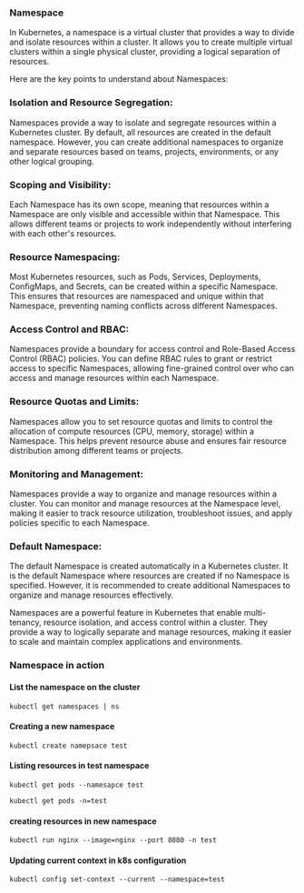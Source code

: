 ### **Namespace**
In Kubernetes, a namespace is a virtual cluster that provides a way to divide and isolate resources within a cluster. It allows you to create multiple virtual clusters within a single physical cluster, providing a logical separation of resources.

Here are the key points to understand about Namespaces:

### **Isolation and Resource Segregation:**
Namespaces provide a way to isolate and segregate resources within a Kubernetes cluster. By default, all resources are created in the default namespace. However, you can create additional namespaces to organize and separate resources based on teams, projects, environments, or any other logical grouping.

### **Scoping and Visibility:**
Each Namespace has its own scope, meaning that resources within a Namespace are only visible and accessible within that Namespace. This allows different teams or projects to work independently without interfering with each other's resources.

### **Resource Namespacing:**
Most Kubernetes resources, such as Pods, Services, Deployments, ConfigMaps, and Secrets, can be created within a specific Namespace. This ensures that resources are namespaced and unique within that Namespace, preventing naming conflicts across different Namespaces.

### **Access Control and RBAC:**
Namespaces provide a boundary for access control and Role-Based Access Control (RBAC) policies. You can define RBAC rules to grant or restrict access to specific Namespaces, allowing fine-grained control over who can access and manage resources within each Namespace.

### **Resource Quotas and Limits:**
Namespaces allow you to set resource quotas and limits to control the allocation of compute resources (CPU, memory, storage) within a Namespace. This helps prevent resource abuse and ensures fair resource distribution among different teams or projects.

### **Monitoring and Management:**
Namespaces provide a way to organize and manage resources within a cluster. You can monitor and manage resources at the Namespace level, making it easier to track resource utilization, troubleshoot issues, and apply policies specific to each Namespace.

### **Default Namespace:**
The default Namespace is created automatically in a Kubernetes cluster. It is the default Namespace where resources are created if no Namespace is specified. However, it is recommended to create additional Namespaces to organize and manage resources effectively.

Namespaces are a powerful feature in Kubernetes that enable multi-tenancy, resource isolation, and access control within a cluster. They provide a way to logically separate and manage resources, making it easier to scale and maintain complex applications and environments.

### **Namespace in action**

#### List the namespace on the cluster

```shell
kubectl get namespaces | ns
```

#### Creating a new namespace

```shell
kubectl create namepsace test
```

#### Listing resources in test namespace

``` shell
kubectl get pods --namesapce test
```

```shell
kubectl get pods -n=test 
```

#### creating resources in new namespace

```shell
kubectl run nginx --image=nginx --port 8080 -n test
```

#### Updating current context in k8s configuration

```shell
kubectl config set-context --current --namespace=test
```